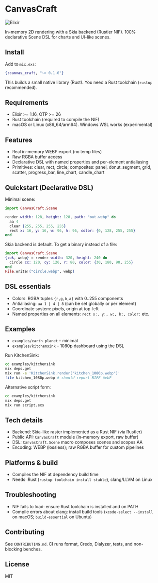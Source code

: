 # CanvasCraft

![Elixir](https://img.shields.io/badge/Elixir-4B275F?style=flat&logo=elixir&logoColor=white)

In-memory 2D rendering with a Skia backend (Rustler NIF). 100% declarative Scene DSL for charts and UI-like scenes.

## Install
Add to `mix.exs`:

```elixir
{:canvas_craft, "~> 0.1.0"}
```

This builds a small native library (Rust). You need a Rust toolchain (`rustup` recommended).

## Requirements
- Elixir >= 1.16, OTP >= 26
- Rust toolchain (required to compile the NIF)
- macOS or Linux (x86_64/arm64). Windows WSL works (experimental)

## Features
- Real in-memory WEBP export (no temp files)
- Raw RGBA buffer access
- Declarative DSL with named properties and per-element antialiasing
- Primitives: clear, rect, circle; composites: panel, donut_segment, grid, scatter, progress_bar, line_chart, candle_chart

## Quickstart (Declarative DSL)

Minimal scene:

```elixir
import CanvasCraft.Scene

render width: 128, height: 128, path: "out.webp" do
  aa 4
  clear {255, 255, 255, 255}
  rect x: 16, y: 16, w: 96, h: 96, color: {0, 128, 255, 255}
end
```

Skia backend is default. To get a binary instead of a file:

```elixir
import CanvasCraft.Scene
{:ok, webp} = render width: 320, height: 240 do
  circle cx: 120, cy: 120, r: 80, color: {30, 180, 90, 255}
end
File.write!("circle.webp", webp)
```

## DSL essentials
- Colors: RGBA tuples `{r,g,b,a}` with 0..255 components
- Antialiasing: `aa 1 | 4 | 8` (can be set globally or per element)
- Coordinate system: pixels, origin at top-left
- Named properties on all elements: `rect x:, y:, w:, h:, color:` etc.

## Examples
- `examples/earth_planet` – minimal
- `examples/kitchensink` – 1080p dashboard using the DSL

Run KitchenSink:

```sh
cd examples/kitchensink
mix deps.get
mix run -e 'KitchenSink.render("kitchen_1080p.webp")'
file kitchen_1080p.webp # should report RIFF WebP
```

Alternative script form:

```sh
cd examples/kitchensink
mix deps.get
mix run script.exs
```

## Tech details
- Backend: Skia-like raster implemented as a Rust NIF (via Rustler)
- Public API: `CanvasCraft` module (in-memory export, raw buffer)
- DSL: `CanvasCraft.Scene` macro composes scenes and scopes AA
- Encoding: WEBP (lossless); raw RGBA buffer for custom pipelines

## Platforms & build
- Compiles the NIF at dependency build time
- Needs: Rust (`rustup toolchain install stable`), clang/LLVM on Linux

## Troubleshooting
- NIF fails to load: ensure Rust toolchain is installed and on PATH
- Compile errors about clang: install build tools (`xcode-select --install` on macOS; `build-essential` on Ubuntu)

## Contributing
See `CONTRIBUTING.md`. CI runs format, Credo, Dialyzer, tests, and non-blocking benches.

## License
MIT
